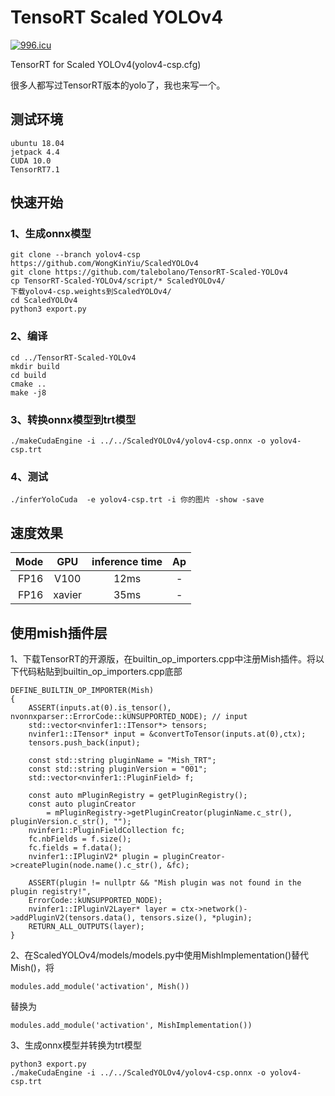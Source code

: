 # TensoRT Scaled YOLOv4


<a href="https://996.icu"><img src="https://img.shields.io/badge/link-996.icu-red.svg" alt="996.icu" /></a>


TensorRT for Scaled YOLOv4(yolov4-csp.cfg)

很多人都写过TensorRT版本的yolo了，我也来写一个。

## 测试环境

    ubuntu 18.04 
    jetpack 4.4
    CUDA 10.0
    TensorRT7.1

## 快速开始

### 1、生成onnx模型
	git clone --branch yolov4-csp https://github.com/WongKinYiu/ScaledYOLOv4
	git clone https://github.com/talebolano/TensorRT-Scaled-YOLOv4
	cp TensorRT-Scaled-YOLOv4/script/* ScaledYOLOv4/
	下载yolov4-csp.weights到ScaledYOLOv4/
	cd ScaledYOLOv4
	python3 export.py



### 2、编译
 
	cd ../TensorRT-Scaled-YOLOv4
    mkdir build 
    cd build
    cmake ..
    make -j8

### 3、转换onnx模型到trt模型

    ./makeCudaEngine -i ../../ScaledYOLOv4/yolov4-csp.onnx -o yolov4-csp.trt

### 4、测试

    ./inferYoloCuda  -e yolov4-csp.trt -i 你的图片 -show -save

## 速度效果

 Mode | GPU | inference time | Ap
---:|:---:|:---:|:---:
FP16 | V100 | 12ms | -
FP16 | xavier  | 35ms | -

## 使用mish插件层

1、下载TensorRT的开源版，在builtin_op_importers.cpp中注册Mish插件。将以下代码粘贴到builtin_op_importers.cpp底部

	DEFINE_BUILTIN_OP_IMPORTER(Mish)
	{
    	ASSERT(inputs.at(0).is_tensor(),  nvonnxparser::ErrorCode::kUNSUPPORTED_NODE); // input
    	std::vector<nvinfer1::ITensor*> tensors;
    	nvinfer1::ITensor* input = &convertToTensor(inputs.at(0),ctx);
    	tensors.push_back(input);
    
    	const std::string pluginName = "Mish_TRT";
    	const std::string pluginVersion = "001";
    	std::vector<nvinfer1::PluginField> f;

    	const auto mPluginRegistry = getPluginRegistry();
    	const auto pluginCreator
    	    = mPluginRegistry->getPluginCreator(pluginName.c_str(), pluginVersion.c_str(), "");
    	nvinfer1::PluginFieldCollection fc;
    	fc.nbFields = f.size();
    	fc.fields = f.data();
    	nvinfer1::IPluginV2* plugin = pluginCreator->createPlugin(node.name().c_str(), &fc);

    	ASSERT(plugin != nullptr && "Mish plugin was not found in the plugin registry!",
        ErrorCode::kUNSUPPORTED_NODE);
    	nvinfer1::IPluginV2Layer* layer = ctx->network()->addPluginV2(tensors.data(), tensors.size(), *plugin);
    	RETURN_ALL_OUTPUTS(layer);
	}

2、在ScaledYOLOv4/models/models.py中使用MishImplementation()替代Mish()，将

	modules.add_module('activation', Mish())
替换为

	modules.add_module('activation', MishImplementation())

3、生成onnx模型并转换为trt模型

	python3 export.py
	./makeCudaEngine -i ../../ScaledYOLOv4/yolov4-csp.onnx -o yolov4-csp.trt